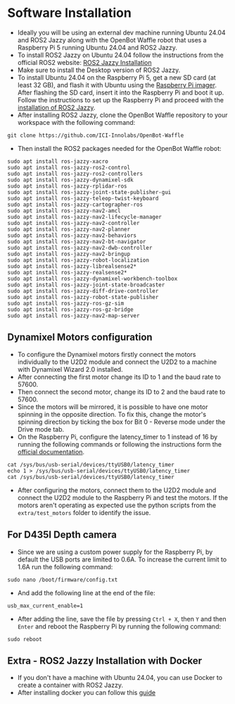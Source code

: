 # Software Installation

- Ideally you will be using an external dev machine running Ubuntu 24.04 and ROS2 Jazzy along with the OpenBot Waffle robot that uses a Raspberry Pi 5 running Ubuntu 24.04 and ROS2 Jazzy.
- To install ROS2 Jazzy on Ubuntu 24.04 follow the instructions from the official ROS2 website: [ROS2 Jazzy Installation](https://docs.ros.org/en/jazzy/Installation/Ubuntu-Install-Debs.html)
- Make sure to install the Desktop version of ROS2 Jazzy.
- To install Ubuntu 24.04 on the Raspberry Pi 5, get a new SD card (at least 32 GB), and flash it with Ubuntu using the [Raspberry Pi imager](https://www.raspberrypi.com/software/). After flashing the SD card, insert it into the Raspberry Pi and boot it up. Follow the instructions to set up the Raspberry Pi and proceed with the [installation of ROS2 Jazzy](https://docs.ros.org/en/jazzy/Installation/Ubuntu-Install-Debs.html).
- After installing ROS2 Jazzy, clone the OpenBot Waffle repository to your workspace with the following command:
```
git clone https://github.com/ICI-Innolabs/OpenBot-Waffle
```
<!-- - After cloning the repository, also clone the repositories for IMU unit and Dynamixel motors (make sure you clone the jazzy branch) in the `src` folder of your workspace:
```
git clone https://github.com/the-hive-lab/bno055_driver
git clone https://github.com/dynamixel-community/dynamixel_hardware.git -b jazzy
``` -->
- Then install the ROS2 packages needed for the OpenBot Waffle robot:
```
sudo apt install ros-jazzy-xacro
sudo apt install ros-jazzy-ros2-control
sudo apt install ros-jazzy-ros2-controllers
sudo apt install ros-jazzy-dynamixel-sdk
sudo apt install ros-jazzy-rplidar-ros
sudo apt install ros-jazzy-joint-state-publisher-gui
sudo apt install ros-jazzy-teleop-twist-keyboard
sudo apt install ros-jazzy-cartographer-ros
sudo apt install ros-jazzy-nav2-amcl
sudo apt install ros-jazzy-nav2-lifecycle-manager
sudo apt install ros-jazzy-nav2-controller
sudo apt install ros-jazzy-nav2-planner
sudo apt install ros-jazzy-nav2-behaviors
sudo apt install ros-jazzy-nav2-bt-navigator
sudo apt install ros-jazzy-nav2-dwb-controller
sudo apt install ros-jazzy-nav2-bringup
sudo apt install ros-jazzy-robot-localization
sudo apt install ros-jazzy-librealsense2*
sudo apt install ros-jazzy-realsense2*
sudo apt install ros-jazzy-dynamixel-workbench-toolbox
sudo apt install ros-jazzy-joint-state-broadcaster
sudo apt install ros-jazzy-diff-drive-controller
sudo apt install ros-jazzy-robot-state-publisher
sudo apt install ros-jazzy-ros-gz-sim
sudo apt install ros-jazzy-ros-gz-bridge
sudo apt install ros-jazzy-nav2-map-server
```

## Dynamixel Motors configuration

- To configure the Dynamixel motors firstly connect the motors individually to the U2D2 module and connect the U2D2 to a machine with Dynamixel Wizard 2.0 installed.
- After connecting the first motor change its ID to 1 and the baud rate to 57600.
- Then connect the second motor, change its ID to 2 and the baud rate to 57600.
- Since the motors will be mirrored, it is possible to have one motor spinning in the opposite direction. To fix this, change the motor's spinning direction by ticking the box for Bit 0 - Reverse mode under the Drive mode tab.
- On the Raspberry Pi, configure the latency_timer to 1 instead of 16 by running the following commands or following the instructions form the [official documentation](https://emanual.robotis.com/docs/en/parts/interface/u2d2/#linux).
```
cat /sys/bus/usb-serial/devices/ttyUSB0/latency_timer
echo 1 > /sys/bus/usb-serial/devices/ttyUSB0/latency_timer
cat /sys/bus/usb-serial/devices/ttyUSB0/latency_timer
```
- After configuring the motors, connect them to the U2D2 module and connect the U2D2 module to the Raspberry Pi and test the motors. If the motors aren't operating as expected use the python scripts from the `extra/test_motors` folder to identify the issue.

## For D435I Depth camera

- Since we are using a custom power supply for the Raspberry Pi, by default the USB ports are limited to 0.6A. To increase the current limit to 1.6A run the following command:
```
sudo nano /boot/firmware/config.txt
```
- And add the following line at the end of the file:
```
usb_max_current_enable=1
```
- After adding the line, save the file by pressing `Ctrl + X`, then `Y` and then `Enter` and reboot the Raspberry Pi by running the following command:
```
sudo reboot
```


## Extra - ROS2 Jazzy Installation with Docker

- If you don't have a machine with Ubuntu 24.04, you can use Docker to create a container with ROS2 Jazzy.
- After installing docker you can follow this [guide](https://docs.ros.org/en/jazzy/How-To-Guides/Installing-on-Raspberry-Pi.html)

<!-- - to get both lidar and depth camera working. firstly launch robot launch (withouth the depth camera plugged in) then plug in depth camera and launch d435i node with: -->


<!-- - To publish the depth image from the D435I camera run the following command:
```
ros2 run realsense2_camera realsense2_camera_node
```

- In RVIZ2 you can visualize the depth image by adding a new image topic and selecting the `/camera/camera/depth/image_rect_raw` topic.

- useful links: https://github.com/IntelRealSense/realsense-ros and https://dev.intelrealsense.com/docs/ros2-pointcloud-examples -->